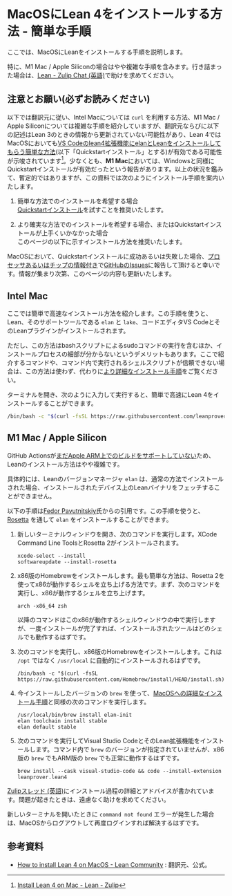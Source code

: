 # MacOSにLean 4をインストールする方法 - 簡単な手順

ここでは、MacOSにLeanをインストールする手順を説明します。

特に、M1 Mac / Apple Siliconの場合はやや複雑な手順を含みます。行き詰まった場合は、[Lean - Zulip Chat (英語)](https://leanprover.zulipchat.com/)で助けを求めてください。

## 注意とお願い(必ずお読みください)

以下では翻訳元に従い、Intel Macについては ``curl`` を利用する方法、M1 Mac / Apple Siliconについては複雑な手順を紹介していますが、翻訳元ならびに以下の記述はLean 3のときの情報から更新されていない可能性があり、Lean 4ではMacOSにおいても[VS Codeのlean4拡張機能にelanとLeanをインストールしてもらう簡単な方法](./windows-quickstart.md)(以下「Quickstartインストール」とする)が有効である可能性が示唆されています[^1]。少なくとも、**M1 Mac**においては、Windowsと同様にQuickstartインストールが有効だったという報告があります。以上の状況を鑑みて、暫定的ではありますが、この資料では次のようにインストール手順を案内いたします。

1. 簡単な方法でのインストールを希望する場合<br>
   [Quickstartインストール](./windows-quickstart.md)を試すことを推奨いたします。

2. より確実な方法でのインストールを希望する場合、またはQuickstartインストールが上手くいかなかった場合<br>
   このページの以下に示すインストール方法を推奨いたします。

MacOSにおいて、Quickstartインストールに成功あるいは失敗した場合、[プロセッサあるいはチップの情報付き](https://support.apple.com/ja-jp/HT211814)で[GitHubのIssues](https://github.com/aconite-ac/how_to_install_lean/issues)に報告して頂けると幸いです。情報が集まり次第、このページの内容も更新いたします。

## Intel Mac

ここでは簡単で高速なインストール方法を紹介します。この手順を使うと、Lean、そのサポートツールである ``elan`` と ``lake``、コードエディタVS CodeとそのLeanプラグインがインストールされます。

ただし、この方法はbashスクリプトによるsudoコマンドの実行を含むほか、インストールプロセスの細部が分からないというデメリットもあります。ここで紹介するコマンドや、コマンド内で実行されるシェルスクリプトが信頼できない場合は、この方法は使わず、代わりに[より詳細なインストール手順](./macos-detailed.md)をご覧ください。

ターミナルを開き、次のように入力して実行すると、簡単で高速にLean 4をインストールすることができます。

```bash
/bin/bash -c "$(curl -fsSL https://raw.githubusercontent.com/leanprover-community/mathlib4/master/scripts/install_macos.sh)" && source ~/.profile
```

## M1 Mac / Apple Silicon

GitHub Actionsが[まだApple ARM上でのビルドをサポートしていない](https://github.com/actions/virtual-environments/issues/2187)ため、Leanのインストール方法はやや複雑です。

具体的には、Leanのバージョンマネージャ ``elan`` は、通常の方法でインストールされた場合、インストールされたデバイス上のLeanバイナリをフェッチすることができません。

以下の手順は[Fedor Pavutnitskiy](https://leanprover.zulipchat.com/#narrow/stream/113489-new-members/topic/M1.20Macs.3A.20Installing.20the.20Lean.203.20toolchain/near/262832039)氏からの引用です。この手順を使うと、[Rosetta](https://developer.apple.com/documentation/apple-silicon/about-the-rosetta-translation-environment) を通して ``elan`` をインストールすることができます。

1. 新しいターミナルウィンドウを開き、次のコマンドを実行します。XCode Command Line ToolsとRosetta 2がインストールされます。

   ```
   xcode-select --install
   softwareupdate --install-rosetta
   ```

2. x86版のHomebrewをインストールします。最も簡単な方法は、Rosetta 2を使ってx86が動作するシェルを立ち上げる方法です。まず、次のコマンドを実行し、x86が動作するシェルを立ち上げます。

   ```
   arch -x86_64 zsh
   ```
   
   以降のコマンドはこのx86が動作するシェルウィンドウの中で実行しますが、一度インストールが完了すれば、インストールされたツールはどのシェルでも動作するはずです。

3. 次のコマンドを実行し、x86版のHomebrewをインストールします。これは ``/opt`` ではなく ``/usr/local`` に自動的にインストールされるはずです。

   ```
   /bin/bash -c "$(curl -fsSL https://raw.githubusercontent.com/Homebrew/install/HEAD/install.sh)"
   ```

4. 今インストールしたバージョンの ``brew`` を使って、[MacOSへの詳細なインストール手順](./macos-detailed.md)と同様の次のコマンドを実行します。

   ```
   /usr/local/bin/brew install elan-init
   elan toolchain install stable
   elan default stable
   ```

5. 次のコマンドを実行してVisual Studio CodeとそのLean拡張機能をインストールします。コマンド内で ``brew`` のバージョンが指定されていませんが、x86版の ``brew`` でもARM版の ``brew`` でも正常に動作するはずです。

   ```
   brew install --cask visual-studio-code && code --install-extension leanprover.lean4
   ```

[Zulipスレッド (英語)](https://leanprover.zulipchat.com/#narrow/stream/113489-new-members/topic/M1.20macs)にインストール過程の詳細とアドバイスが書かれています。問題が起きたときは、遠慮なく助けを求めてください。

新しいターミナルを開いたときに ``command not found`` エラーが発生した場合は、MacOSからログアウトして再度ログインすれば解決するはずです。

## 参考資料
- [How to install Lean 4 on MacOS - Lean Community](https://leanprover-community.github.io/install/macos.html) : 翻訳元、公式。

[^1]: [Install Lean 4 on Mac - Lean - Zulip](https://leanprover.zulipchat.com/#narrow/stream/113489-new-members/topic/.E2.9C.94.20Install.20Lean.204.20on.20Mac/near/385825690)
